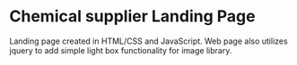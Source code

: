 # Chemical supplier Landing Page
 Landing page created in HTML/CSS and JavaScript. Web page also utilizes jquery to add simple light box functionality for image library.